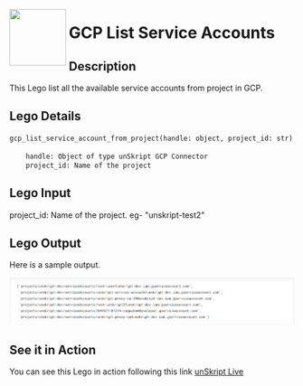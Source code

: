 [<img align="left" src="https://unskript.com/assets/favicon.png" width="100" height="100" style="padding-right: 5px">](https://unskript.com/assets/favicon.png) 
<h1>GCP List Service Accounts</h1>

## Description
This Lego list all the available service accounts from project in GCP.

## Lego Details

    gcp_list_service_account_from_project(handle: object, project_id: str)

        handle: Object of type unSkript GCP Connector
        project_id: Name of the project

## Lego Input
project_id: Name of the project. eg- "unskript-test2"

## Lego Output
Here is a sample output.

<img src="./1.png">

## See it in Action

You can see this Lego in action following this link [unSkript Live](https://us.app.unskript.io)